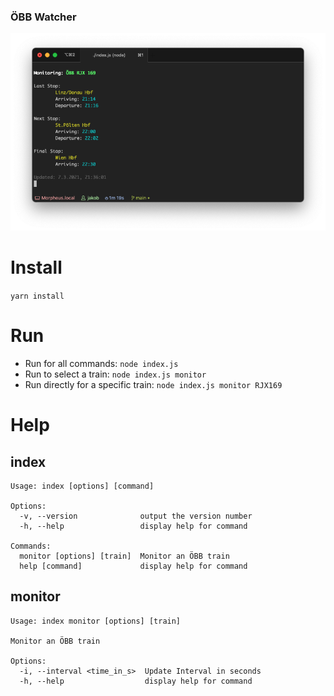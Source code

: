 ### ÖBB Watcher

![Version 1 Image](screenshots/Version1.0.3.png)

# Install
`yarn install`

# Run
- Run for all commands: `node index.js`  
- Run to select a train: `node index.js monitor`  
- Run directly for a specific train: `node index.js monitor RJX169`  

# Help

## index
```
Usage: index [options] [command]

Options:
  -v, --version              output the version number
  -h, --help                 display help for command

Commands:
  monitor [options] [train]  Monitor an ÖBB train
  help [command]             display help for command
```

## monitor
```
Usage: index monitor [options] [train]

Monitor an ÖBB train

Options:
  -i, --interval <time_in_s>  Update Interval in seconds
  -h, --help                  display help for command
```